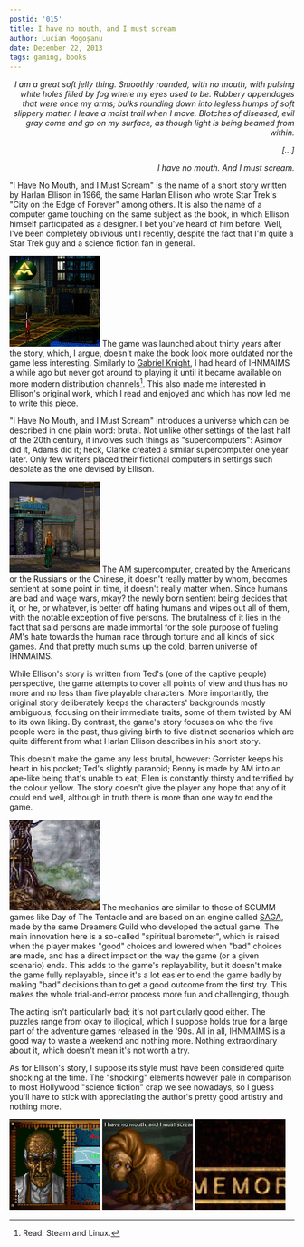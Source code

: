 ```yaml
---
postid: '015'
title: I have no mouth, and I must scream
author: Lucian Mogoșanu
date: December 22, 2013
tags: gaming, books
---
```


<p style="text-align: right"><em>I am a great soft jelly thing. Smoothly
rounded, with no mouth, with pulsing white holes filled by fog where my eyes
used to be. Rubbery appendages that were once my arms; bulks rounding down into
legless humps of soft slippery matter. I leave a moist trail when I move.
Blotches of diseased, evil gray come and go on my surface, as though light is
being beamed from within.</em></p>
<p style="text-align: right"><em>[...]</em></p>
<p style="text-align: right"><em>I have no mouth. And I must scream.</em></p>

"I Have No Mouth, and I Must Scream" is the name of a short story written by
Harlan Ellison in 1966, the same Harlan Ellison who wrote Star Trek's "City on
the Edge of Forever" among others. It is also the name of a computer game
touching on the same subject as the book, in which Ellison himself participated
as a designer. I bet you've heard of him before. Well, I've been completely
oblivious until recently, despite the fact that I'm quite a Star Trek guy and a
science fiction fan in general.

<span class="imgleft"><a href="/uploads/2013/12/ihnmaims-001.jpg">
<img class="thumb"
src="/uploads/2013/12/ihnmaims-001-thumb.jpg" title="Yellow."/></a></span>
The game was launched about thirty years after the story, which, I argue,
doesn't make the book look more outdated nor the game less interesting.
Similarly to [Gabriel Knight][1], I had heard of IHNMAIMS a while ago but never
got around to playing it until it became available on more modern distribution
channels[^1]. This also made me interested in Ellison's original work, which I
read and enjoyed and which has now led me to write this piece.

"I Have No Mouth, and I Must Scream" introduces a universe which can be
described in one plain word: brutal. Not unlike other settings of the last half
of the 20th century, it involves such things as "supercomputers": Asimov did
it, Adams did it; heck, Clarke created a similar supercomputer one year later.
Only few writers placed their fictional computers in settings such desolate as
the one devised by Ellison.

<span class="imgright"><a href="/uploads/2013/12/ihnmaims-002.jpg">
<img class="thumb"
src="/uploads/2013/12/ihnmaims-002-thumb.jpg"
title="Gorrister, a dead man breathing"/></a></span>
The AM supercomputer, created by the Americans or the Russians or the Chinese,
it doesn't really matter by whom, becomes sentient at some point in time, it
doesn't really matter when. Since humans are bad and wage wars, mkay? the newly
born sentient being decides that it, or he, or whatever, is better off hating
humans and wipes out all of them, with the notable exception of five persons.
The brutalness of it lies in the fact that said persons are made immortal for
the sole purpose of fueling AM's hate towards the human race through torture
and all kinds of sick games. And that pretty much sums up the cold, barren
universe of IHNMAIMS.

While Ellison's story is written from Ted's (one of the captive people)
perspective, the game attempts to cover all points of view and thus has no more
and no less than five playable characters. More importantly, the original story
deliberately keeps the characters' backgrounds mostly ambiguous, focusing on
their immediate traits, some of them twisted by AM to its own liking. By
contrast, the game's story focuses on who the five people were in the past,
thus giving birth to five distinct scenarios which are quite different from
what Harlan Ellison describes in his short story.

This doesn't make the game any less brutal, however: Gorrister keeps his heart
in his pocket; Ted's slightly paranoid; Benny is made by AM into an ape-like
being that's unable to eat; Ellen is constantly thirsty and terrified by the
colour yellow. The story doesn't give the player any hope that any of it could
end well, although in truth there is more than one way to end the game.

<span class="imgleft"><a href="/uploads/2013/12/ihnmaims-003.jpg">
<img class="thumb"
src="/uploads/2013/12/ihnmaims-003-thumb.jpg"
title="Not your typical cyberpunk landscape"/></a></span>
The mechanics are similar to those of SCUMM games like Day of The Tentacle and
are based on an engine called [SAGA][2], made by the same Dreamers Guild who
developed the actual game. The main innovation here is a so-called "spiritual
barometer", which is raised when the player makes "good" choices and lowered
when "bad" choices are made, and has a direct impact on the way the game (or a
given scenario) ends. This adds to the game's replayability, but it doesn't
make the game fully replayable, since it's a lot easier to end the game badly
by making "bad" decisions than to get a good outcome from the first try. This
makes the whole trial-and-error process more fun and challenging, though.

The acting isn't particularly bad; it's not particularly good either. The
puzzles range from okay to illogical, which I suppose holds true for a large
part of the adventure games released in the '90s. All in all, IHNMAIMS is a
good way to waste a weekend and nothing more. Nothing extraordinary about it,
which doesn't mean it's not worth a try.

As for Ellison's story, I suppose its style must have been considered quite
shocking at the time. The "shocking" elements however pale in comparison to
most Hollywood "science fiction" crap we see nowadays, so I guess you'll have
to stick with appreciating the author's pretty good artistry and nothing more.

<span><a href="/uploads/2013/12/ihnmaims-004.jpg"><img class="thumb"
src="/uploads/2013/12/ihnmaims-004-thumb.jpg"
title="The guy with the really weird name"/></a></span>
<span><a href="/uploads/2013/12/ihnmaims-005.jpg"><img class="thumb"
src="/uploads/2013/12/ihnmaims-005-thumb.jpg"
title="Standard ending, pretty much the same as the book."/></a></span>
<span><a href="/uploads/2013/12/ihnmaims-006.jpg"><img class="thumb"
src="/uploads/2013/12/ihnmaims-006-thumb.jpg"
title=""/></a></span>

[^1]: Read: Steam and Linux.

[1]: http://thetarpit.org/posts/y00/005-gabriel-knight-sins-of-the-fathers.html
[2]: http://wiki.scummvm.org/index.php/SAGA
